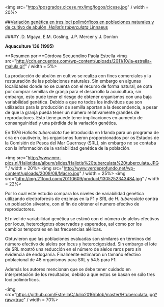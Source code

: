 <img src="http://posgrados.cicese.mx/img/logos/cicese.jpg" / width = 20%>

##[Variación genética en tres loci polimórficos en poblaciones naturales y de cultivo de abulón, *Haliotis tuberculata* Linnaeus]( http://ftxt.eurekamag.com/002/002851489.pdf)

####Y .D. Mgaya, E.M. Gosling, J.P. Mercer  y  J. Donlon 

**Aquaculture 136 (1995)**

**Resumen por:**Córdova Secuendino Paola Estrella 
<img src="http://cdn.encuentos.com/wp-content/uploads/2011/10/la-estrella-malula.gif" / width = 5%>

La producción de abulón en cultivo se realiza con fines comerciales y la restauración de las poblaciones naturales. Sin embargo en algunas localidades donde no se cuenta con el recurso de forma natural, se opta por comprar semillas de granja para el desarrollo la acuicultura, sin embargo, esto pude tener el riesgo de obtener organismos con una baja variabilidad genética. Debido a que no todos los individuos que son utilizados para la producción de semilla aportan a la descendencia, a pesar de que la granja pueda tener un número relativamente grandes de reproductores. Esto tiene puede tener implicaciones en aumento de consanguinidad y una pérdida de la variación genética. 

En 1976 *Haliotis tuberculata* fue introducida en Irlanda para un programa de cría en cautiverio, los organismos fueron proporcionados por os Estados de la Comisión de Pesca del Mar Guernsey (SRL), sin embargo no se contaba con la información de la variabilidad genética de la población.

 <img src="http://www.nmr-pics.nl/Haliotidae/album/slides/Haliotis%20tuberculata%20tuberculata.JPG" / width = 20%>
 <img src="http://www.verdeprofundo.net/wp-content/uploads/2009/08/Macro.jpg" / width = 25%>
  <img src="http://img.21food.com/20110609/product/1305252343484.jpg" / width = 22%>
 
Por lo cual este estudio compara los niveles de variabilidad genética utilizando electroforesis de enzimas en la F1 y SRL de *H. tuberculata* contra un población silvestre, con el fin de obtener el numero efectivo de reproductores.

El nivel de variabilidad genética se estimó con el número de alelos efectivos por locus, heterocigotos observados y esperados, así como por los cambios temporales en las frecuencias alélicas.

Obtuvieron que las poblaciones evaluadas son similares en términos del número efectivo de alelos por locus y  heterocigosidad. Sin embargo el lote de SRL mostró una reducción en el número de alelos raros pero sin evidencia de endogamia. Finalmente estimaron un tamaño efectivo poblacional de 48 organismos para SRL y 54.5 para F1.

Además los autores mencionan que se debe tener cuidado en interpretación de los resultados, debido a que estos se basan en sólo tres loci polimórficos.

 <img src="https://github.com/EstrellaC/Julio2016/blob/master/Htuberculata.jpg?raw=true" / width = 70%>
